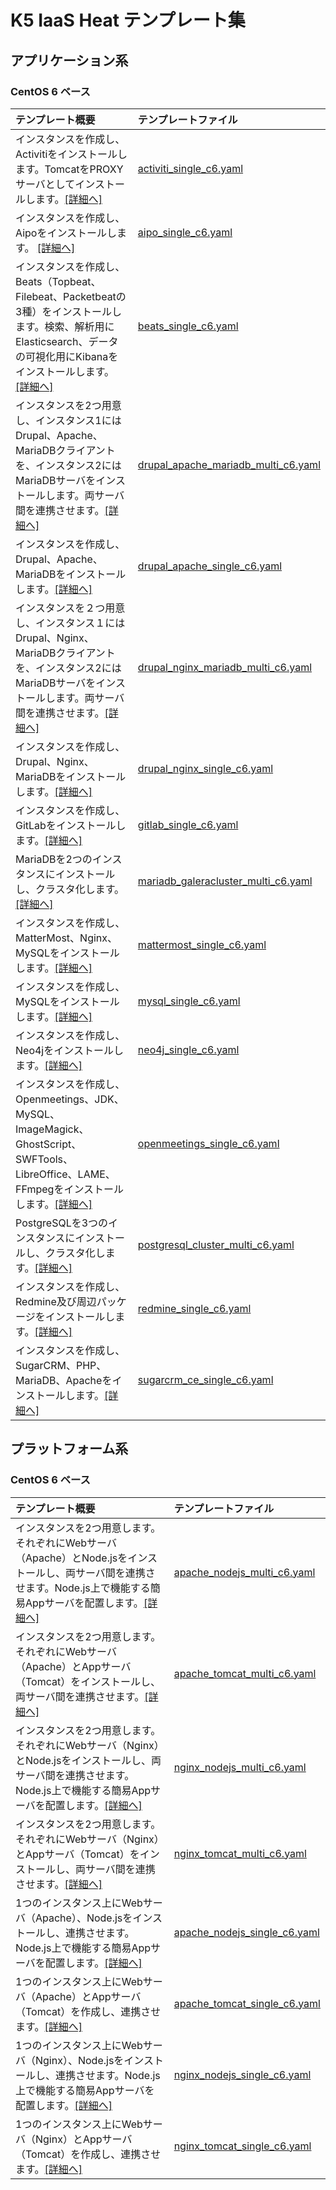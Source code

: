 # K5 IaaS Heat テンプレート集

## アプリケーション系

### CentOS 6 ベース
| テンプレート概要 | テンプレートファイル |
| :--------------- | :------------------- |
| インスタンスを作成し、Activitiをインストールします。TomcatをPROXYサーバとしてインストールします。[[詳細へ]](Applications/activiti_single_c6.md) | [activiti_single_c6.yaml](Applications/activiti_single_c6.yaml)	|
| インスタンスを作成し、Aipoをインストールします。 [[詳細へ]](Applications/aipo_single_c6.md) | [aipo_single_c6.yaml](Applications/aipo_single_c6.yaml) |
| インスタンスを作成し、Beats（Topbeat、Filebeat、Packetbeatの3種）をインストールします。検索、解析用にElasticsearch、データの可視化用にKibanaをインストールします。[[詳細へ]](Applications/beats_single_c6.md) | [beats_single_c6.yaml](Applications/beats_single_c6.yaml) |
| インスタンスを2つ用意し、インスタンス1にはDrupal、Apache、MariaDBクライアントを、インスタンス2にはMariaDBサーバをインストールします。両サーバ間を連携させます。[[詳細へ]](Applications/drupal_apache_mariadb_multi_c6.md) | [drupal_apache_mariadb_multi_c6.yaml](Applications/drupal_apache_mariadb_multi_c6.yaml) |
| インスタンスを作成し、Drupal、Apache、MariaDBをインストールします。[[詳細へ]](Applications/drupal_apache_single_c6.md) | [drupal_apache_single_c6.yaml](Applications/drupal_apache_single_c6.yaml) |
| インスタンスを２つ用意し、インスタンス１にはDrupal、Nginx、MariaDBクライアントを、インスタンス2にはMariaDBサーバをインストールします。両サーバ間を連携させます。[[詳細へ]](Applications/drupal_nginx_mariadb_multi_c6.md) | [drupal_nginx_mariadb_multi_c6.yaml](Applications/drupal_nginx_mariadb_multi_c6.yaml) |
| インスタンスを作成し、Drupal、Nginx、MariaDBをインストールします。[[詳細へ]](Applications/drupal_nginx_single_c6.md) | [drupal_nginx_single_c6.yaml](Applications/drupal_nginx_single_c6.yaml) |
| インスタンスを作成し、GitLabをインストールします。[[詳細へ]](Applications/gitlab_single_c6.md) | [gitlab_single_c6.yaml](Applications/gitlab_single_c6.yaml) |
| MariaDBを2つのインスタンスにインストールし、クラスタ化します。[[詳細へ]](Applications/mariadb_galeracluster_multi_c6.md) | [mariadb_galeracluster_multi_c6.yaml](Applications/mariadb_galeracluster_multi_c6.yaml) |
| インスタンスを作成し、MatterMost、Nginx、MySQLをインストールします。[[詳細へ]](Applications/mattermost_single_c6.md) | [mattermost_single_c6.yaml](Applications/mattermost_single_c6.yaml) |
| インスタンスを作成し、MySQLをインストールします。[[詳細へ]](Applications/mysql_single_c6.md) | [mysql_single_c6.yaml](Applications/mysql_single_c6.yaml) |
| インスタンスを作成し、Neo4jをインストールします。[[詳細へ]](Applications/neo4j_single_c6.md) | [neo4j_single_c6.yaml](Applications/neo4j_single_c6.yaml) |
| インスタンスを作成し、Openmeetings、JDK、MySQL、ImageMagick、GhostScript、SWFTools、LibreOffice、LAME、FFmpegをインストールします。[[詳細へ]](Applications/openmeetings_single_c6.md) | [openmeetings_single_c6.yaml](Applications/openmeetings_single_c6.yaml) |
| PostgreSQLを3つのインスタンスにインストールし、クラスタ化します。[[詳細へ]](Applications/postgresql_cluster_multi_c6.md) | [postgresql_cluster_multi_c6.yaml](Applications/postgresql_cluster_multi_c6.yaml) |
| インスタンスを作成し、Redmine及び周辺パッケージをインストールします。[[詳細へ]](Applications/redmine_single_c6.md) | [redmine_single_c6.yaml](Applications/redmine_single_c6.yaml) |
| インスタンスを作成し、SugarCRM、PHP、MariaDB、Apacheをインストールします。[[詳細へ]](Applications/sugarcrm_ce_single_c6.md) | [sugarcrm_ce_single_c6.yaml](Applications/sugarcrm_ce_single_c6.yaml) |

## プラットフォーム系

### CentOS 6 ベース
| テンプレート概要 | テンプレートファイル |
| :--------------- | :------------------- |
| インスタンスを2つ用意します。それぞれにWebサーバ（Apache）とNode.jsをインストールし、両サーバ間を連携させます。Node.js上で機能する簡易Appサーバを配置します。[[詳細へ]](Platforms/MultiServer/apache_nodejs_multi_c6.md) | [apache_nodejs_multi_c6.yaml](Platforms/MultiServer/apache_nodejs_multi_c6.yaml) |
| インスタンスを2つ用意します。それぞれにWebサーバ（Apache）とAppサーバ（Tomcat）をインストールし、両サーバ間を連携させます。[[詳細へ]](Platforms/MultiServer/apache_tomcat_multi_c6.md) | [apache_tomcat_multi_c6.yaml](Platforms/MultiServer/apache_tomcat_multi_c6.yaml) |
| インスタンスを2つ用意します。それぞれにWebサーバ（Nginx）とNode.jsをインストールし、両サーバ間を連携させます。Node.js上で機能する簡易Appサーバを配置します。[[詳細へ]](Platforms/MultiServer/nginx_nodejs_multi_c6.md) | [nginx_nodejs_multi_c6.yaml](Platforms/MultiServer/nginx_nodejs_multi_c6.yaml) |
| インスタンスを2つ用意します。それぞれにWebサーバ（Nginx）とAppサーバ（Tomcat）をインストールし、両サーバ間を連携させます。[[詳細へ]](Platforms/MultiServer/nginx_tomcat_multi_c6.md) | [nginx_tomcat_multi_c6.yaml](Platforms/MultiServer/nginx_tomcat_multi_c6.yaml) |
| 1つのインスタンス上にWebサーバ（Apache）、Node.jsをインストールし、連携させます。Node.js上で機能する簡易Appサーバを配置します。[[詳細へ]](Platforms/SingleServer/apache_nodejs_single_c6.md) | [apache_nodejs_single_c6.yaml](Platforms/SingleServer/apache_nodejs_single_c6.yaml) |
| 1つのインスタンス上にWebサーバ（Apache）とAppサーバ（Tomcat）を作成し、連携させます。[[詳細へ]](Platforms/SingleServer/apache_tomcat_single_c6.md) | [apache_tomcat_single_c6.yaml](Platforms/SingleServer/apache_tomcat_single_c6.yaml) |
| 1つのインスタンス上にWebサーバ（Nginx）、Node.jsをインストールし、連携させます。Node.js上で機能する簡易Appサーバを配置します。[[詳細へ]](Platforms/SingleServer/nginx_nodejs_single_c6.md) | [nginx_nodejs_single_c6.yaml](Platforms/SingleServer/nginx_nodejs_single_c6.yaml) |
| 1つのインスタンス上にWebサーバ（Nginx）とAppサーバ（Tomcat）を作成し、連携させます。[[詳細へ]](Platforms/SingleServer/nginx_tomcat_single_c6.md) | [nginx_tomcat_single_c6.yaml](Platforms/SingleServer/nginx_tomcat_single_c6.yaml) |
